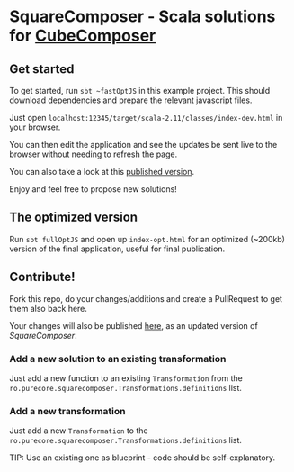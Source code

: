# SquareComposer - Scala solutions for [CubeComposer](http://david-peter.de/cube-composer) 

## Get started

To get started, run `sbt ~fastOptJS` in this example project.
This should download dependencies and prepare the relevant javascript files.

Just open `localhost:12345/target/scala-2.11/classes/index-dev.html` in your browser.

You can then edit the application and see the updates be sent live to the browser
without needing to refresh the page.

You can also take a look at this [published version](http://purecore.ro/square-composer).

Enjoy and feel free to propose new solutions!

## The optimized version

Run `sbt fullOptJS` and open up `index-opt.html` for an optimized (~200kb) version
of the final application, useful for final publication.

## Contribute!

Fork this repo, do your changes/additions and create a PullRequest to get them
also back here.

Your changes will also be published [here](http://purecore.ro/square-composer),
as an updated version of _SquareComposer_.

### Add a new solution to an existing transformation

Just add a new function to an existing `Transformation` from the `ro.purecore.squarecomposer.Transformations.definitions` list.

### Add a new transformation

Just add a new `Transformation` to the `ro.purecore.squarecomposer.Transformations.definitions` list.

TIP: Use an existing one as blueprint - code should be self-explanatory.
